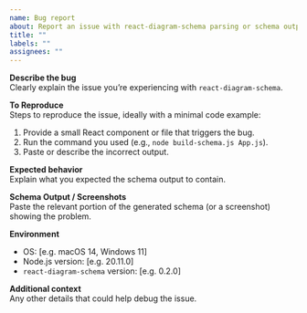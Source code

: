 ```yaml
---
name: Bug report
about: Report an issue with react-diagram-schema parsing or schema output
title: ""
labels: ""
assignees: ""
---
```


**Describe the bug**  
Clearly explain the issue you’re experiencing with `react-diagram-schema`.

**To Reproduce**  
Steps to reproduce the issue, ideally with a minimal code example:

1. Provide a small React component or file that triggers the bug.
2. Run the command you used (e.g., `node build-schema.js App.js`).
3. Paste or describe the incorrect output.

**Expected behavior**  
Explain what you expected the schema output to contain.

**Schema Output / Screenshots**  
Paste the relevant portion of the generated schema (or a screenshot) showing the problem.

**Environment**

- OS: [e.g. macOS 14, Windows 11]
- Node.js version: [e.g. 20.11.0]
- `react-diagram-schema` version: [e.g. 0.2.0]

**Additional context**  
Any other details that could help debug the issue.
